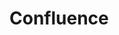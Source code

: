 # Confluence

<include sethead="2" nohead="true" from_heading="Confluence backend for Foliant" repo_url="https://github.com/foliant-docs/foliantcontrib.confluence.git" path="README.md">
</include>